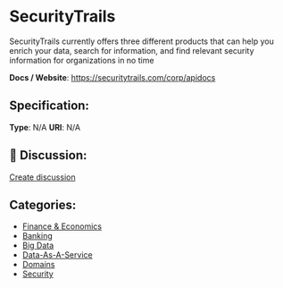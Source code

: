# SecurityTrails


SecurityTrails currently offers three different products that can help you enrich your data, search for information, and find relevant security information for organizations in no time

**Docs / Website**: https://securitytrails.com/corp/apidocs

## Specification:
**Type**:  N/A 
**URI**:  N/A 

## 💬 Discussion:
[Create discussion](https://github.com/apis-list/apis-list/discussions/new)

## Categories:
- [Finance & Economics](https://github.com/apis-list/apis-list#finance-and-economics)
- [Banking](https://github.com/apis-list/apis-list#banking)
- [Big Data](https://github.com/apis-list/apis-list#big-data)
- [Data-As-A-Service](https://github.com/apis-list/apis-list#data-as-a-service)
- [Domains](https://github.com/apis-list/apis-list#domains)
- [Security](https://github.com/apis-list/apis-list#security)



